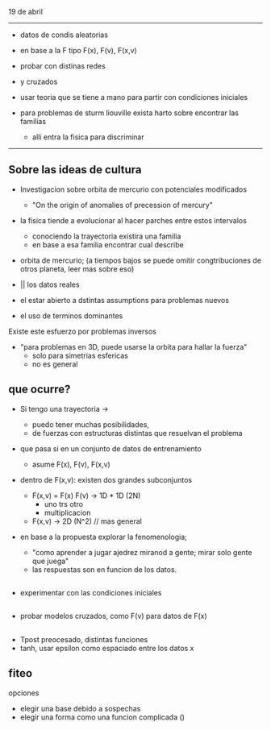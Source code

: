 19 de abril
____

- datos de condis aleatorias
- en base a la F tipo F(x), F(v), F(x,v)
- probar con distinas redes
- y cruzados

- usar teoria que se tiene a mano para partir con condiciones iniciales


- para problemas de sturm liouville exista harto sobre encontrar las familias
    - alli entra la fisica para discriminar


____
## Sobre las ideas de cultura

- Investigacion sobre orbita de mercurio con potenciales modificados
    - "On the origin of anomalies of precession of mercury"
- la fisica tiende a evolucionar al hacer parches entre estos intervalos
    - conociendo la trayectoria existira una familia
    - en base a esa familia encontrar cual describe
- orbita de mercurio;   (a tiempos bajos se puede omitir congtribuciones de otros planeta, leer mas sobre eso)
- ||                    los datos reales
- el estar abierto a dstintas assumptions para problemas nuevos

- el uso de terminos dominantes

Existe este esfuerzo por problemas inversos
- "para problemas en 3D, puede usarse la orbita para hallar la fuerza" 
    - solo para simetrias esfericas
    - no es general

## que ocurre?
- Si tengo una trayectoria -> 
    - puedo tener muchas posibilidades,
    - de fuerzas con estructuras distintas que resuelvan el problema
- que pasa si en un conjunto de datos de entrenamiento
    - asume F(x), F(v), F(x,v)
- dentro de F(x,v): existen dos grandes subconjuntos
    - F(x,v) = F(x) F(v) -> 1D * 1D (2N)
        - uno trs otro
        - multiplicacion
    - F(x,v) -> 2D (N^2) // mas general

- en base a la propuesta explorar la fenomenologia;
    - "como aprender a jugar ajedrez miranod a gente; mirar solo gente que juega"
    - las respuestas son en funcion de los datos.

## 
- experimentar con las condiciones iniciales


##
- probar modelos cruzados, como F(v) para datos de F(x)

##
- Tpost preocesado, distintas funciones
- tanh, usar epsilon como espaciado entre los datos x

## fiteo
opciones
- elegir una base debido a sospechas
- elegir una forma como una funcion complicada ()

